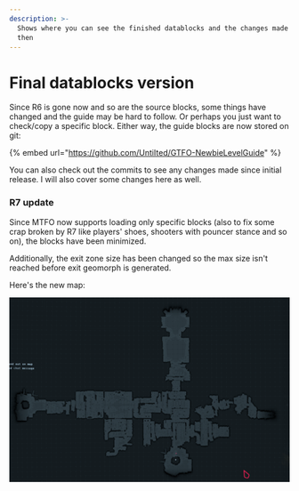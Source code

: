 ```yaml
---
description: >-
  Shows where you can see the finished datablocks and the changes made since
  then
---
```


# Final datablocks version

Since R6 is gone now and so are the source blocks, some things have changed and the guide may be hard to follow. Or perhaps you just want to check/copy a specific block. Either way, the guide blocks are now stored on git:

{% embed url="https://github.com/UntiIted/GTFO-NewbieLevelGuide" %}

You can also check out the commits to see any changes made since initial release. I will also cover some changes here as well.

### R7 update

Since MTFO now supports loading only specific blocks (also to fix some crap broken by R7 like players' shoes, shooters with pouncer stance and so on), the blocks have been minimized.

Additionally, the exit zone size has been changed so the max size isn't reached before exit geomorph is generated.

Here's the new map:

![Updated map in R7](<../../.gitbook/assets/map updated.png>)
